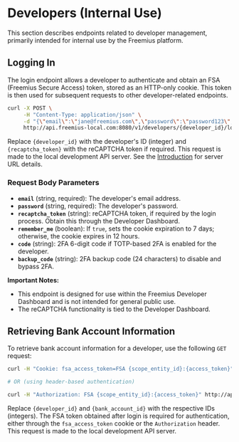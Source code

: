 # Developers (Internal Use)

This section describes endpoints related to developer management, primarily intended for internal use by the Freemius platform.

## Logging In

The login endpoint allows a developer to authenticate and obtain an FSA (Freemius Secure Access) token, stored as an HTTP-only cookie. This token is then used for subsequent requests to other developer-related endpoints.

```bash
curl -X POST \
     -H "Content-Type: application/json" \
     -d "{\"email\":\"jane@freemius.com\",\"password\":\"password123\",\"recaptcha_token\":\"{recaptcha_token}\",\"remember_me\":true}" \
     http://api.freemius-local.com:8080/v1/developers/{developer_id}/login.json
```

Replace `{developer_id}` with the developer's ID (integer) and `{recaptcha_token}` with the reCAPTCHA token if required.  This request is made to the local development API server.  See the [Introduction](1.Introduction.md) for server URL details.

### Request Body Parameters

* **`email`** (string, required): The developer's email address.
* **`password`** (string, required): The developer's password.
* **`recaptcha_token`** (string):  reCAPTCHA token, if required by the login process. Obtain this through the Developer Dashboard.
* **`remember_me`** (boolean):  If `true`, sets the cookie expiration to 7 days; otherwise, the cookie expires in 12 hours.
* **`code`** (string): 2FA 6-digit code if TOTP-based 2FA is enabled for the developer.
* **`backup_code`** (string): 2FA backup code (24 characters) to disable and bypass 2FA.

**Important Notes:**

* This endpoint is designed for use within the Freemius Developer Dashboard and is not intended for general public use.
* The reCAPTCHA functionality is tied to the Developer Dashboard.


## Retrieving Bank Account Information

To retrieve bank account information for a developer, use the following `GET` request:

```bash
curl -H "Cookie: fsa_access_token=FSA {scope_entity_id}:{access_token}" http://api.freemius-local.com:8080/v1/developers/{developer_id}/bank_account/{bank_account_id}.json

# OR (using header-based authentication)

curl -H "Authorization: FSA {scope_entity_id}:{access_token}" http://api.freemius-local.com:8080/v1/developers/{developer_id}/bank_account/{bank_account_id}.json
```

Replace `{developer_id}` and `{bank_account_id}` with the respective IDs (integers). The FSA token obtained after login is required for authentication, either through the `fsa_access_token` cookie or the `Authorization` header.  This request is made to the local development API server.